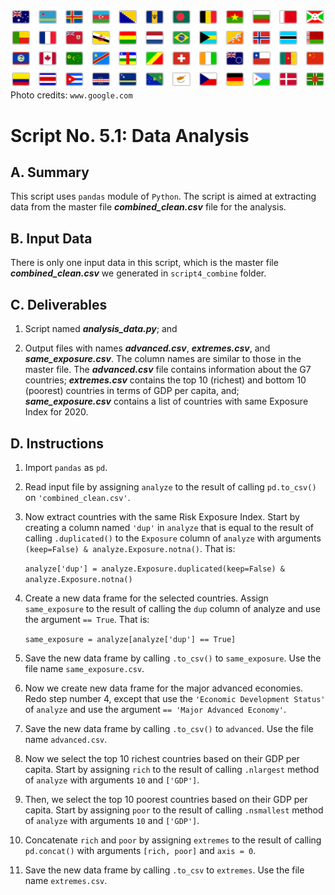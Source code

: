 ![Flags](https://github.com/jsacoba/pai789_finalproject/blob/main/aes-folder/flags.png)
Photo credits: `www.google.com`

# Script No. 5.1: Data Analysis

## A. Summary

This script uses `pandas` module of `Python`. The script is aimed at extracting data from the master file ***combined_clean.csv*** file for the analysis.

## B. Input Data

There is only one input data in this script, which is the master file ***combined_clean.csv*** we generated in `script4_combine` folder. 

## C. Deliverables

1. Script named ***analysis_data.py***; and

2. Output files with names ***advanced.csv***, ***extremes.csv***, and ***same_exposure.csv***. The column names are similar to those in the master file. The ***advanced.csv*** file contains information about the G7 countries; ***extremes.csv*** contains the top 10 (richest) and bottom 10 (poorest) countries in terms of GDP per capita, and; ***same_exposure.csv*** contains a list of countries with same Exposure Index for 2020. 

## D. Instructions

1. Import `pandas` as `pd`.

2. Read input file by assigning `analyze` to the result of calling `pd.to_csv()` on `'combined_clean.csv'`.

3. Now extract countries with the same Risk Exposure Index. Start by creating a column named `'dup'` in `analyze` that is equal to the result of calling `.duplicated()` to the `Exposure` column of `analyze` with arguments `(keep=False) & analyze.Exposure.notna()`. That is:

    `analyze['dup'] = analyze.Exposure.duplicated(keep=False) & analyze.Exposure.notna()`

4. Create a new data frame for the selected countries. Assign `same_exposure` to the result of calling the `dup` column of analyze and use the argument `== True`. That is:

    `same_exposure = analyze[analyze['dup'] == True]`

5. Save the new data frame by calling `.to_csv()` to `same_exposure`. Use the file name `same_exposure.csv`.

6. Now we create new data frame for the major advanced economies. Redo step number 4, except that use the `'Economic Development Status'` of `analyze` and use the argument `== 'Major Advanced Economy'`.

7. Save the new data frame by calling `.to_csv()` to `advanced`. Use the file name `advanced.csv`.

8. Now we select the top 10 richest countries based on their GDP per capita. Start by assigning `rich` to the result of calling `.nlargest` method of `analyze` with arguments `10` and `['GDP']`.

9. Then, we select the top 10 poorest countries based on their GDP per capita. Start by assigning `poor` to the result of calling `.nsmallest` method of `analyze` with arguments `10` and `['GDP']`.

10. Concatenate `rich` and `poor` by assigning `extremes` to the result of calling `pd.concat()` with arguments `[rich, poor]` and `axis = 0`.

11. Save the new data frame by calling `.to_csv` to `extremes`. Use the file name `extremes.csv`.
